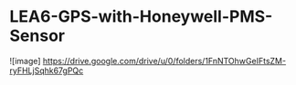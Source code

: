 # LEA6-GPS-with-Honeywell-PMS-Sensor
![image] https://drive.google.com/drive/u/0/folders/1FnNTOhwGeIFtsZM-ryFHLjSqhk67gPQc
